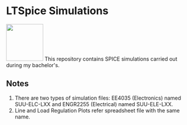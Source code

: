 # LTSpice Simulations
<img src="(https://github.com/nigilmohra/LTSpice_Simulations/assets/82286406/643c08f9-07b9-4bb2-840c-319371477a27" width="100" height="100">
This repository contains SPICE simulations carried out during my bachelor's.

## Notes
1. There are two types of simulation files: EE4035 (Electronics) named SUU-ELC-LXX and ENGR2255 (Electrical) named SUU-ELE-LXX.
2. Line and Load Regulation Plots refer spreadsheet file with the same name.

